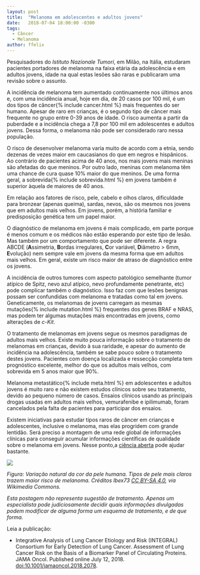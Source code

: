 ```yaml
---
layout: post
title:  "Melanoma em adolescentes e adultos jovens"
date:   2018-07-04 18:00:00 -0300
tags:
  - Câncer
  - Melanoma
author: ffelix
---
```

Pesquisadores do _Istituto Nazionale Tumori_, em Milão, na Itália, estudaram pacientes portadores de melanoma na faixa etária da adolescência e em adultos jovens, idade na qual estas lesões são raras e publicaram uma revisão sobre o assunto.
<!--more-->

A incidência de melanoma tem aumentado continuamente nos últimos anos e, com uma incidência anual, hoje em dia, de 20 casos por 100 mil, é um dos tipos de câncer{% include cancer.html %} mais frequentes do ser humano. Apesar de raro em crianças, é o segundo tipo de câncer mais frequente no grupo entre 0-39 anos de idade. O risco aumenta a partir da puberdade e a incidência chega a 7,8 por 100 mil em adolescentes e adultos jovens. Dessa forma, o melanoma não pode ser considerado raro nessa população.

O risco de desenvolver melanoma varia muito de acordo com a etnia, sendo dezenas de vezes maior em caucasianos do que em negros e hispânicos. Ao contrário de pacientes acima de 40 anos, nos mais jovens mais meninas são afetadas do que meninos. Por outro lado, meninas com melanoma têm uma chance de cura quase 10% maior do que meninos. De uma forma geral, a sobrevida{% include sobrevida.html %} em jovens também é superior àquela de maiores de 40 anos.

Em relação aos fatores de risco, pele, cabelo e olhos claros, dificuldade para bronzear (apenas queima), sardas, nevos, são os mesmos nos jovens que em adultos mais velhos. Em jovens, porém, a história familiar e predisposição genética tem um papel maior.

O diagnóstico de melanoma em jovens é mais complicado, em parte porque é menos comum e os médicos não estão esperando por este tipo de lesão. Mas também por um comportamento que pode ser diferente. A regra ABCDE (**A**ssimetria, **B**ordas irregulares, **C**or variável, **D**iâmetro > 6mm, **E**volução) nem sempre vale em jovens da mesma forma que em adultos mais velhos. Em geral, existe um risco maior de atraso de diagnóstico entre os jovens.

A incidência de outros tumores com aspecto patológico semelhante (tumor atípico de Spitz, nevo azul atípico, nevo profundamente penetrante, etc) pode complicar também o diagnóstico. Isso faz com que lesões benignas possam ser confundidas com melanoma e tratadas como tal em jovens. Geneticamente, os melanomas de jovens carregam as mesmas mutações{% include mutation.html %} frequentes dos genes BRAF e NRAS, mas podem ter algumas mutações mais encontradas em jovens, como alterações de _c-Kit_.

O tratamento de melanomas em jovens segue os mesmos paradigmas de adultos mais velhos. Existe muito pouca informação sobre o tratamento de melanomas em crianças, devido à sua raridade, e apesar do aumento de incidência na adolescência, também se sabe pouco sobre o tratamento destes jovens. Pacientes com doença localizada e ressecção completa tem prognóstico excelente, melhor do que os adultos mais velhos, com sobrevida em 5 anos maior que 90%.

Melanoma metastático{% include meta.html %} em adolescentes e adultos jovens é muito raro e não existem estudos clínicos sobre seu tratamento, devido ao pequeno número de casos. Ensaios clínicos usando as principais drogas usadas em adultos mais velhos, vemurafenibe e ipilimumab, foram cancelados pela falta de pacientes para participar dos ensaios.

Existem iniciativas para estudar tipos raros de câncer em crianças e adolescentes, inclusive o melanoma, mas elas progridem com grande lentidão. Será preciso a montagem de uma rede global de informações clínicas para conseguir acumular informações científicas de qualidade sobre o melanoma em jovens. Nesse ponto,a [ciência aberta](http://bit.ly/valkyg2) pode ajudar bastante.


![](https://upload.wikimedia.org/wikipedia/commons/8/81/Playing_with_hands.JPG)

_Figura: Variação natural da cor da pele humana. Tipos de pele mais claros trazem maior risco de melanoma. Créditos  Ibex73 [CC BY-SA 4.0](https://creativecommons.org/licenses/by-sa/4.0), via Wikimedia Commons._

_Esta postagem não representa sugestão de tratamento. Apenas um especialista pode judiciosamente decidir quais informações divulgadas podem modificar de alguma forma um esquema de tratamento, e de que forma._

Leia a publicação:
- Integrative Analysis of Lung Cancer Etiology and Risk (INTEGRAL) Consortium for Early Detection of Lung Cancer. Assessment of Lung Cancer Risk on the Basis of a Biomarker Panel of Circulating Proteins. JAMA Oncol. Published online July 12, 2018. [doi:10.1001/jamaoncol.2018.2078](http://doi.org/10.1001/jamaoncol.2018.2078).
